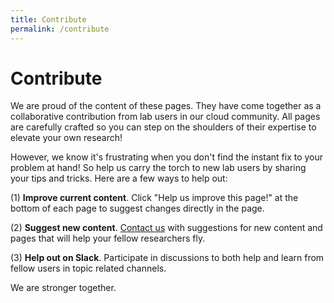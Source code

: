 ```yaml
---
title: Contribute
permalink: /contribute
---
```


# Contribute

We are proud of the content of these pages. They have come together as a collaborative contribution from lab users in our cloud community. All pages are carefully crafted so you can step on the shoulders of their expertise to elevate your own research!

However, we know it's frustrating when you don't find the instant fix to your problem at hand! So help us carry the torch to new lab users by sharing your tips and tricks. Here are a few ways to help out:

(1) **Improve current content**. Click "Help us improve this page!" at the bottom of each page to suggest changes directly in the page.

(2) **Suggest new content**. [Contact us](/contact) with suggestions for new content and pages that will help your fellow researchers fly.

(3) **Help out on Slack**. Participate in discussions to both help and learn from fellow users in topic related channels.

We are stronger together.
